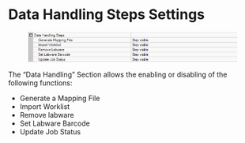 # Data Handling Steps Settings

<figure><img src="../../.gitbook/assets/image (9) (1) (1) (1) (1) (1) (1) (1) (1) (1) (1).png" alt=""><figcaption></figcaption></figure>

The “Data Handling” Section allows the enabling or disabling of the following functions:

* Generate a Mapping File
* Import Worklist
* Remove labware
* Set Labware Barcode
* Update Job Status
